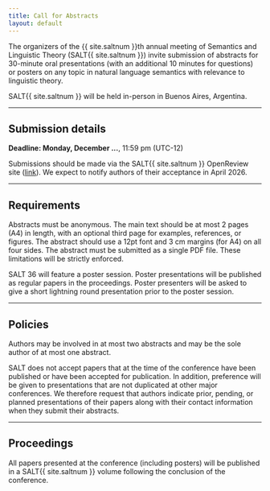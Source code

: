 ```yaml
---
title: Call for Abstracts
layout: default
---
```


The organizers of the {{ site.saltnum }}th annual meeting of Semantics and Linguistic Theory (SALT{{ site.saltnum }}) invite submission of abstracts for 30-minute oral presentations (with an additional 10 minutes for questions) or posters on any topic in natural language semantics with relevance to linguistic theory. 

SALT{{ site.saltnum }} will be held in-person in Buenos Aires, Argentina.

<hr/>

## Submission details

**<span class="alert">Deadline:</span> Monday, December ...**, 11:59 pm (UTC-12)

Submissions should be made via the SALT{{ site.saltnum }} OpenReview site (<a href="#">link</a>). We expect to notify authors of their acceptance in April 2026.


<hr/>

## Requirements

Abstracts must be anonymous. The main text should be at most 2 pages (A4) in length, with an optional third page for examples, references, or figures. The abstract should use a 12pt font and 3 cm margins (for A4) on all four sides. The abstract must be submitted as a single PDF file. These limitations will be strictly enforced.

SALT 36 will feature a poster session. Poster presentations will be published as regular papers in the proceedings. Poster presenters will be asked to give a short lightning round presentation prior to the poster session.


<hr/>

## Policies

Authors may be involved in at most two abstracts and may be the sole author of at most one abstract.

SALT does not accept papers that at the time of the conference have been published or have been accepted for publication. In addition, preference will be given to presentations that are not duplicated at other major conferences. We therefore request that authors indicate prior, pending, or planned presentations of their papers along with their contact information when they submit their abstracts.


<hr/>

## Proceedings

All papers presented at the conference (including posters) will be published in a SALT{{ site.saltnum }} volume following the conclusion of the conference.
